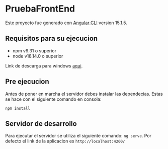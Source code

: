 # PruebaFrontEnd

Este proyecto fue generado con [Angular CLI](https://github.com/angular/angular-cli) version 15.1.5.

## Requisitos para su ejecucion

- npm v9.31 o superior
- node v18.14.0 o superior

Link de descarga para windows [aqui](https://nodejs.org/en/download/current/).

## Pre ejecucion

Antes de poner en marcha el servidor debes instalar las dependecias. Estas se hace con el siguiente comando en consola: 

```
npm install
```

## Servidor de desarrollo

Para ejecutar el servidor se utiliza el siguiente comando: `ng serve`.
Por defecto el link de la aplicacion es `http://localhost:4200/`


<!-- ## Running unit tests

Run `ng test` to execute the unit tests via [Karma](https://karma-runner.github.io). -->
